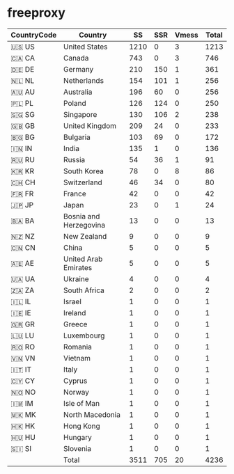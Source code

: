 # freeproxy

|CountryCode|Country|SS|SSR|Vmess|Total|
|  ----  | ----  |  ----  | ----  |  ----  | ----  |
|🇺🇸 US|United States|1210|0|3|1213|
|🇨🇦 CA|Canada|743|0|3|746|
|🇩🇪 DE|Germany|210|150|1|361|
|🇳🇱 NL|Netherlands|154|101|1|256|
|🇦🇺 AU|Australia|196|60|0|256|
|🇵🇱 PL|Poland|126|124|0|250|
|🇸🇬 SG|Singapore|130|106|2|238|
|🇬🇧 GB|United Kingdom|209|24|0|233|
|🇧🇬 BG|Bulgaria|103|69|0|172|
|🇮🇳 IN|India|135|1|0|136|
|🇷🇺 RU|Russia|54|36|1|91|
|🇰🇷 KR|South Korea|78|0|8|86|
|🇨🇭 CH|Switzerland|46|34|0|80|
|🇫🇷 FR|France|42|0|0|42|
|🇯🇵 JP|Japan|23|0|1|24|
|🇧🇦 BA|Bosnia and Herzegovina|13|0|0|13|
|🇳🇿 NZ|New Zealand|9|0|0|9|
|🇨🇳 CN|China|5|0|0|5|
|🇦🇪 AE|United Arab Emirates|5|0|0|5|
|🇺🇦 UA|Ukraine|4|0|0|4|
|🇿🇦 ZA|South Africa|2|0|0|2|
|🇮🇱 IL|Israel|1|0|0|1|
|🇮🇪 IE|Ireland|1|0|0|1|
|🇬🇷 GR|Greece|1|0|0|1|
|🇱🇺 LU|Luxembourg|1|0|0|1|
|🇷🇴 RO|Romania|1|0|0|1|
|🇻🇳 VN|Vietnam|1|0|0|1|
|🇮🇹 IT|Italy|1|0|0|1|
|🇨🇾 CY|Cyprus|1|0|0|1|
|🇳🇴 NO|Norway|1|0|0|1|
|🇮🇲 IM|Isle of Man|1|0|0|1|
|🇲🇰 MK|North Macedonia|1|0|0|1|
|🇭🇰 HK|Hong Kong|1|0|0|1|
|🇭🇺 HU|Hungary|1|0|0|1|
|🇸🇮 SI|Slovenia|1|0|0|1|
||Total|3511|705|20|4236|
